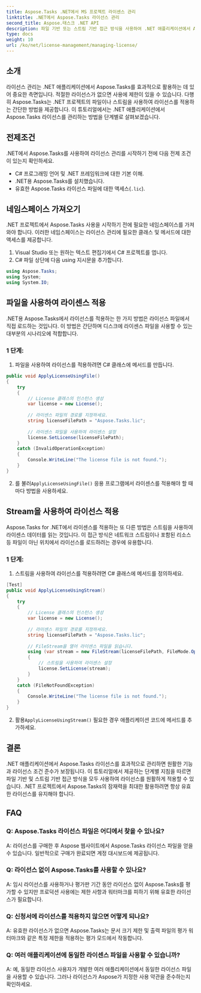 ```yaml
---
title: Aspose.Tasks .NET에서 MS 프로젝트 라이센스 관리
linktitle: .NET에서 Aspose.Tasks 라이선스 관리
second_title: Aspose.태스크 .NET API
description: 파일 기반 또는 스트림 기반 접근 방식을 사용하여 .NET 애플리케이션에서 Aspose.Tasks 라이선스를 원활하게 관리하는 방법을 알아보세요.
type: docs
weight: 10
url: /ko/net/license-management/managing-license/
---
```

## 소개
라이선스 관리는 .NET 애플리케이션에서 Aspose.Tasks를 효과적으로 활용하는 데 있어 중요한 측면입니다. 적절한 라이선스가 없으면 사용에 제한이 있을 수 있습니다. 다행히 Aspose.Tasks는 .NET 프로젝트의 파일이나 스트림을 사용하여 라이선스를 적용하는 간단한 방법을 제공합니다. 이 튜토리얼에서는 .NET 애플리케이션에서 Aspose.Tasks 라이선스를 관리하는 방법을 단계별로 살펴보겠습니다.
## 전제조건
.NET에서 Aspose.Tasks를 사용하여 라이선스 관리를 시작하기 전에 다음 전제 조건이 있는지 확인하세요.
- C# 프로그래밍 언어 및 .NET 프레임워크에 대한 기본 이해.
- .NET용 Aspose.Tasks를 설치했습니다.
- 유효한 Aspose.Tasks 라이선스 파일에 대한 액세스(`.lic`).
## 네임스페이스 가져오기
.NET 프로젝트에서 Aspose.Tasks 사용을 시작하기 전에 필요한 네임스페이스를 가져와야 합니다. 이러한 네임스페이스는 라이선스 관리에 필요한 클래스 및 메서드에 대한 액세스를 제공합니다.

1. Visual Studio 또는 원하는 텍스트 편집기에서 C# 프로젝트를 엽니다.
2. C# 파일 상단에 다음 using 지시문을 추가합니다.
```csharp
using Aspose.Tasks;
using System;
using System.IO;

```
## 파일을 사용하여 라이센스 적용
.NET용 Aspose.Tasks에서 라이선스를 적용하는 한 가지 방법은 라이선스 파일에서 직접 로드하는 것입니다. 이 방법은 간단하며 디스크에 라이센스 파일을 사용할 수 있는 대부분의 시나리오에 적합합니다.
### 1 단계:
1. 파일을 사용하여 라이선스를 적용하려면 C# 클래스에 메서드를 만듭니다.
```csharp
public void ApplyLicenseUsingFile()
{
    try
    {
        // License 클래스의 인스턴스 생성
        var license = new License();
        
        // 라이센스 파일의 경로를 지정하세요.
        string licenseFilePath = "Aspose.Tasks.lic";
        
        // 라이센스 파일을 사용하여 라이센스 설정
        license.SetLicense(licenseFilePath);
    }
    catch (InvalidOperationException)
    {
        Console.WriteLine("The license file is not found.");
    }
}
```
2.  를 불러`ApplyLicenseUsingFile()` 응용 프로그램에서 라이센스를 적용해야 할 때마다 방법을 사용하세요.
## Stream을 사용하여 라이선스 적용
Aspose.Tasks for .NET에서 라이센스를 적용하는 또 다른 방법은 스트림을 사용하여 라이센스 데이터를 읽는 것입니다. 이 접근 방식은 네트워크 스트림이나 포함된 리소스 등 파일이 아닌 위치에서 라이선스를 로드하려는 경우에 유용합니다.
### 1 단계:
1. 스트림을 사용하여 라이선스를 적용하려면 C# 클래스에 메서드를 정의하세요.
```csharp
[Test]
public void ApplyLicenseUsingStream()
{
    try
    {
        // License 클래스의 인스턴스 생성
        var license = new License();
        
        // 라이센스 파일의 경로를 지정하세요.
        string licenseFilePath = "Aspose.Tasks.lic";
        
        // FileStream을 열어 라이센스 파일을 읽습니다.
        using (var stream = new FileStream(licenseFilePath, FileMode.Open))
        {
            // 스트림을 사용하여 라이센스 설정
            license.SetLicense(stream);
        }
    }
    catch (FileNotFoundException)
    {
        Console.WriteLine("The license file is not found.");
    }
}
```
2.  활용`ApplyLicenseUsingStream()` 필요한 경우 애플리케이션 코드에 메서드를 추가하세요.
## 결론
.NET 애플리케이션에서 Aspose.Tasks 라이선스를 효과적으로 관리하면 원활한 기능과 라이선스 조건 준수가 보장됩니다. 이 튜토리얼에서 제공하는 단계별 지침을 따르면 파일 기반 및 스트림 기반 접근 방식을 모두 사용하여 라이선스를 원활하게 적용할 수 있습니다. .NET 프로젝트에서 Aspose.Tasks의 잠재력을 최대한 활용하려면 항상 유효한 라이선스를 유지해야 합니다.
## FAQ
### Q: Aspose.Tasks 라이선스 파일은 어디에서 찾을 수 있나요?

A: 라이선스를 구매한 후 Aspose 웹사이트에서 Aspose.Tasks 라이선스 파일을 얻을 수 있습니다. 일반적으로 구매가 완료되면 계정 대시보드에 제공됩니다.

### Q: 라이선스 없이 Aspose.Tasks를 사용할 수 있나요?

A: 임시 라이선스를 사용하거나 평가판 기간 동안 라이선스 없이 Aspose.Tasks를 평가할 수 있지만 프로덕션 사용에는 제한 사항과 워터마크를 피하기 위해 유효한 라이선스가 필요합니다.

### Q: 신청서에 라이선스를 적용하지 않으면 어떻게 되나요?

A: 유효한 라이선스가 없으면 Aspose.Tasks는 문서 크기 제한 및 출력 파일의 평가 워터마크와 같은 특정 제한을 적용하는 평가 모드에서 작동합니다.

### Q: 여러 애플리케이션에 동일한 라이센스 파일을 사용할 수 있습니까?

A: 예, 동일한 라이선스 사용자가 개발한 여러 애플리케이션에서 동일한 라이선스 파일을 사용할 수 있습니다. 그러나 라이선스가 Aspose가 지정한 사용 약관을 준수하는지 확인하세요.